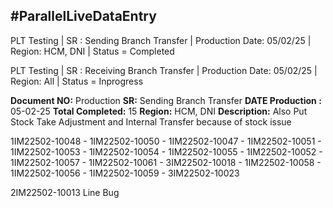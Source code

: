 ## #ParallelLiveDataEntry 


PLT Testing | SR : Sending Branch Transfer  | Production Date: 05/02/25 | Region: HCM, DNI | Status = Completed

PLT Testing | SR : Receiving Branch Transfer  | Production Date: 05/02/25 | Region: All | Status = Inprogress

**Document NO:** Production
**SR:** Sending Branch Transfer
**DATE Production :** 05-02-25
**Total Completed:** 15
**Region:** HCM, DNI
**Description:** Also Put Stock Take Adjustment and Internal Transfer because of stock issue

1IM22502-10048 - 1IM22502-10050 - 1IM22502-10047 - 1IM22502-10051 - 1IM22502-10053 - 1IM22502-10054 - 1IM22502-10055 - 1IM22502-10052 - 1IM22502-10057 - 1IM22502-10061 - 3IM22502-10018 - 1IM22502-10058 - 1IM22502-10056 - 1IM22502-10059 - 3IM22502-10023

2IM22502-10013 Line Bug